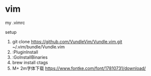 # vim
my .vimrc

setup

1. git clone https://github.com/VundleVim/Vundle.vim.git ~/.vim/bundle/Vundle.vim
2. :PluginInstall
3. :GoInstallBinaries
4. brew install ctags
5. M+ 2m字体下载 https://www.fontke.com/font/17810731/download/
